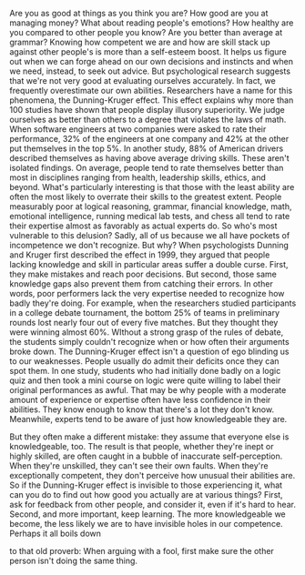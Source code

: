 
Are you as good at things 
as you think you are?
How good are you at managing money?
What about reading people&#39;s emotions?
How healthy are you 
compared to other people you know?
Are you better than average at grammar?
Knowing how competent we are
and how are skill stack up 
against other people&#39;s
is more than a self-esteem boost.
It helps us figure out when we can forge
ahead on our own decisions and instincts
and when we need, instead, 
to seek out advice.
But psychological research suggests
that we&#39;re not very good
at evaluating ourselves accurately.
In fact, we frequently overestimate
our own abilities.
Researchers have a name 
for this phenomena,
the Dunning-Kruger effect.
This effect explains 
why more than 100 studies
have shown that people display 
illusory superiority.
We judge ourselves as better than others
to a degree that violates 
the laws of math.
When software engineers at two companies
were asked to rate their performance,
32% of the engineers at one company
and 42% at the other
put themselves in the top 5%.
In another study, 88% of American drivers
described themselves 
as having above average driving skills.
These aren&#39;t isolated findings.
On average, people tend to rate
themselves better than most
in disciplines ranging from health,
leadership skills, ethics, and beyond.
What&#39;s particularly interesting
is that those with the least ability
are often the most likely to overrate
their skills to the greatest extent.
People measurably poor 
at logical reasoning,
grammar,
financial knowledge,
math,
emotional intelligence,
running medical lab tests,
and chess
all tend to rate their expertise almost
as favorably as actual experts do.
So who&#39;s most vulnerable to this delusion?
Sadly, all of us because we all have
pockets of incompetence
we don&#39;t recognize.
But why?
When psychologists Dunning and Kruger
first described the effect in 1999,
they argued that people lacking
knowledge and skill in particular areas
suffer a double curse.
First, they make mistakes
and reach poor decisions.
But second, those same knowledge gaps also
prevent them from catching their errors.
In other words, poor performers lack
the very expertise needed
to recognize how badly they&#39;re doing.
For example, when the researchers studied
participants in 
a college debate tournament,
the bottom 25% of teams 
in preliminary rounds
lost nearly four 
out of every five matches.
But they thought they were winning
almost 60%.
WIthout a strong grasp 
of the rules of debate,
the students simply couldn&#39;t recognize
when or how often
their arguments broke down.
The Dunning-Kruger effect isn&#39;t a question
of ego blinding us to our weaknesses.
People usually do admit their deficits
once they can spot them.
In one study, students who had initially
done badly on a logic quiz
and then took a mini course on logic
were quite willing to label
their original performances as awful.
That may be why people with a moderate
amount of experience or expertise
often have less confidence
in their abilities.
They know enough to know that 
there&#39;s a lot they don&#39;t know.
Meanwhile, experts tend to be aware
of just how knowledgeable they are.

But they often make a different mistake:
they assume that everyone else 
is knowledgeable, too.
The result is that people, 
whether they&#39;re inept or highly skilled,
are often caught in a bubble
of inaccurate self-perception.
When they&#39;re unskilled, 
they can&#39;t see their own faults.
When they&#39;re exceptionally competent,
they don&#39;t perceive how unusual 
their abilities are.
So if the Dunning-Kruger effect 
is invisible to those experiencing it,
what can you do to find out how good
you actually are at various things?
First, ask for feedback from other people,
and consider it, 
even if it&#39;s hard to hear.
Second, and more important, keep learning.
The more knowledgeable we become,
the less likely we are to have
invisible holes in our competence.
Perhaps it all boils down 

to that old proverb:
When arguing with a fool,
first make sure the other person
isn&#39;t doing the same thing.
